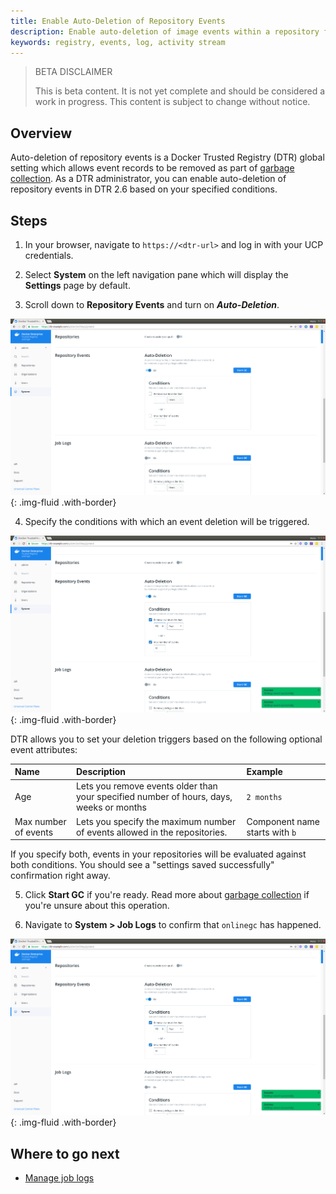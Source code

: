 ```yaml
---
title: Enable Auto-Deletion of Repository Events
description: Enable auto-deletion of image events within a repository for maintenance.
keywords: registry, events, log, activity stream
---
```


> BETA DISCLAIMER
>
> This is beta content. It is not yet complete and should be considered a work in progress. This content is subject to change without notice.

## Overview 

Auto-deletion of repository events is a Docker Trusted Registry (DTR) global setting which allows event records to be removed as part of [garbage collection](../admin/configure/garbage-collection.md). As a DTR administrator, you can enable auto-deletion of repository events in DTR 2.6 based on your specified conditions. 

## Steps

1. In your browser, navigate to `https://<dtr-url>` and log in with your UCP credentials. 

2. Select **System** on the left navigation pane which will display the **Settings** page by default.

3. Scroll down to **Repository Events** and turn on ***Auto-Deletion***.

![](../../images/auto-delete-repo-events-0.png){: .img-fluid .with-border}

4. Specify the conditions with which an event deletion will be triggered.

![](../../images/auto-delete-repo-events-1.png){: .img-fluid .with-border}

DTR allows you to set your deletion triggers based on the following optional event attributes:

| Name            | Description                                        | Example           |
|:----------------|:---------------------------------------------------| :----------------|
| Age        | Lets you remove events older than your specified number of  hours, days, weeks or months| `2 months` |
| Max number of events  | Lets you specify the maximum number of events allowed in the repositories.  | Component name starts with `b` |

If you specify both, events in your repositories will be evaluated against both conditions. You should see a "settings saved successfully" confirmation right away.

5. Click **Start GC** if you're ready. Read more about [garbage collection](../admin/configure/garbage-collection/#under-the-hood) if you're unsure about this operation.

6. Navigate to **System > Job Logs** to confirm that `onlinegc` has happened.

![](../../images/auto-delete-repo-events-1.png){: .img-fluid .with-border}

## Where to go next

- [Manage job logs](../admin/configure/manage-job-logs.md)
 

